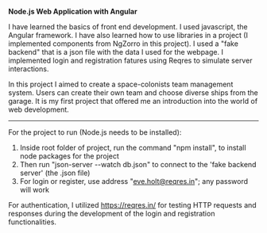 **Node.js Web Application with Angular**

I have learned the basics of front end development. I used javascript, the Angular framework. 
I have also learned how to use libraries in a project (I implemented components from NgZorro in this project).
I used a "fake backend" that is a json file with the data I used for the webpage.
I implemented login and registration fatures using Reqres to simulate server interactions.

In this project I aimed to create a space-colonists team management system. Users can create their own team and choose diverse ships from the garage.
It is my first project that offered me an introduction into the world of web development.

-----------------------------------------
For the project to run (Node.js needs to be installed):
1. Inside root folder of project, run the command "npm install", to install node packages for the project
2. Then run "json-server --watch db.json" to connect to the 'fake backend server' (the .json file) 
3. For login or register, use address "eve.holt@reqres.in"; any password will work


For authentication, I utilized https://reqres.in/ for testing HTTP requests and responses during the development of the login and registration functionalities.
